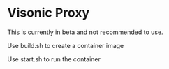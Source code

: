 # Visonic Proxy

This is currently in beta and not recommended to use.

Use build.sh to create a container image

Use start.sh to run the container